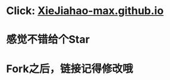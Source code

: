 # Click: [XieJiahao-max.github.io](https://XieJiahao-max.github.io/)

# 感觉不错给个Star

# Fork之后，链接记得修改哦
